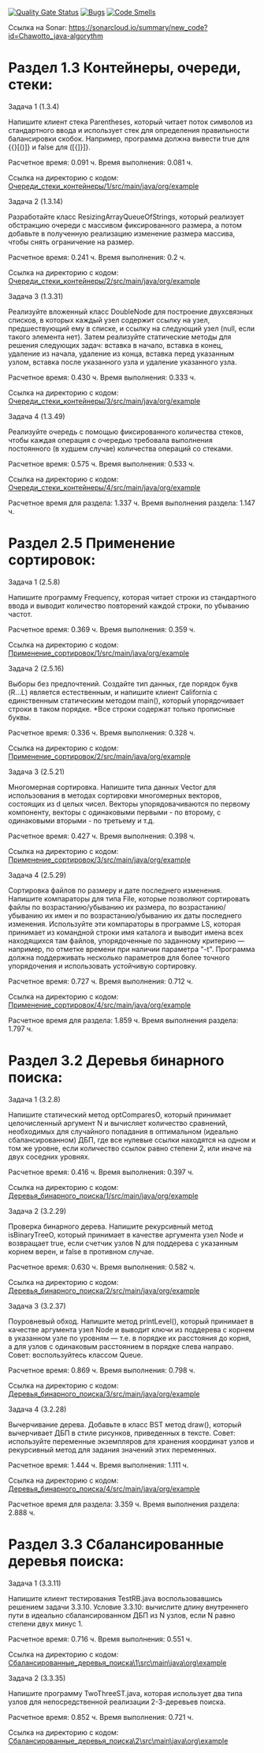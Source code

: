 [![Quality Gate Status](https://sonarcloud.io/api/project_badges/measure?project=Chawotto_java-algorythm&metric=alert_status)](https://sonarcloud.io/summary/new_code?id=Chawotto_java-algorythm)
[![Bugs](https://sonarcloud.io/api/project_badges/measure?project=Chawotto_java-algorythm&metric=bugs)](https://sonarcloud.io/summary/new_code?id=Chawotto_java-algorythm)
[![Code Smells](https://sonarcloud.io/api/project_badges/measure?project=Chawotto_java-algorythm&metric=code_smells)](https://sonarcloud.io/summary/new_code?id=Chawotto_java-algorythm)

Cсылка на Sonar: https://sonarcloud.io/summary/new_code?id=Chawotto_java-algorythm

# Раздел 1.3 Контейнеры, очереди, стеки:

Задача 1 (1.3.4)

Напишите клиент стека Parentheses, который читает поток символов из стандартного ввода и использует стек для определения правильности балансировки скобок. Например, программа должна вывести true для {{}[()]} и false для ([{]}]}. 

Расчетное время: 0.091 ч. Время выполнения: 0.081 ч. 

Ссылка на директорию с кодом: [ Очереди_стеки_контейнеры/1/src/main/java/org/example](https://github.com/Chawotto/java-algorythm/tree/103404665159449661dd370bf0768b717ba5a987/%D0%9E%D1%87%D0%B5%D1%80%D0%B5%D0%B4%D0%B8_%D1%81%D1%82%D0%B5%D0%BA%D0%B8_%D0%BA%D0%BE%D0%BD%D1%82%D0%B5%D0%B9%D0%BD%D0%B5%D1%80%D1%8B/1/src/main/java/org/example)

Задача 2 (1.3.14)

Разработайте класс ResizingArrayQueueOfStrings, который реализует обстракцию очереди с массивом фиксированного размера, а потом добавьте в полученную реализацию изменение размера массива, чтобы снять ограничение на размер. 

Расчетное время: 0.241 ч. Время выполнения: 0.2 ч.

Ссылка на директорию с кодом: [ Очереди_стеки_контейнеры/2/src/main/java/org/example](https://github.com/Chawotto/java-algorythm/tree/103404665159449661dd370bf0768b717ba5a987/%D0%9E%D1%87%D0%B5%D1%80%D0%B5%D0%B4%D0%B8_%D1%81%D1%82%D0%B5%D0%BA%D0%B8_%D0%BA%D0%BE%D0%BD%D1%82%D0%B5%D0%B9%D0%BD%D0%B5%D1%80%D1%8B/2/src/main/java/org/example)

Задача 3 (1.3.31)

Реализуйте вложенный класс DoubleNode для построение двухсвязных списков, в которых каждый узел содержит ссылку на узел, предшествующий ему в списке, и ссылку на следующий узел (null, если такого элемента нет). Затем реализуйте статические методы для решения следующих задач: вставка в начало, вставка в конец, удаление из начала, удаление из конца, вставка перед указанным узлом, вставка после указанного узла и удаление указанного узла.

Расчетное время: 0.430 ч. Время выполнения: 0.333 ч. 

Ссылка на директорию с кодом: [ Очереди_стеки_контейнеры/3/src/main/java/org/example](https://github.com/Chawotto/java-algorythm/tree/103404665159449661dd370bf0768b717ba5a987/%D0%9E%D1%87%D0%B5%D1%80%D0%B5%D0%B4%D0%B8_%D1%81%D1%82%D0%B5%D0%BA%D0%B8_%D0%BA%D0%BE%D0%BD%D1%82%D0%B5%D0%B9%D0%BD%D0%B5%D1%80%D1%8B/3/src/main/java/org/example)

Задача 4 (1.3.49)

Реализуйте очередь с помощью фиксированного количества стеков, чтобы каждая операция с очередью требовала выполнения постоянного (в худшем случае) количества операций со стеками.

Расчетное время: 0.575 ч. Время выполнения: 0.533 ч. 

Ссылка на директорию с кодом: [ Очереди_стеки_контейнеры/4/src/main/java/org/example](https://github.com/Chawotto/java-algorythm/tree/103404665159449661dd370bf0768b717ba5a987/%D0%9E%D1%87%D0%B5%D1%80%D0%B5%D0%B4%D0%B8_%D1%81%D1%82%D0%B5%D0%BA%D0%B8_%D0%BA%D0%BE%D0%BD%D1%82%D0%B5%D0%B9%D0%BD%D0%B5%D1%80%D1%8B/4/src/main/java/org/example)

Расчетное время для раздела: 1.337 ч. Время выполнения раздела: 1.147 ч.

# Раздел 2.5 Применение сортировок:

Задача 1 (2.5.8)

Напишите программу Frequency, которая читает строки из стандартного ввода и выводит количество повторений каждой строки, по убыванию частот.

Расчетное время: 0.369 ч. Время выполнения: 0.359 ч.

Ссылка на директорию с кодом: [ Применение_сортировок/1/src/main/java/org/example](https://github.com/Chawotto/java-algorythm/tree/d36a67b86871340c5ec53c91552669c5fa2d7296/%D0%9F%D1%80%D0%B8%D0%BC%D0%B5%D0%BD%D0%B5%D0%BD%D0%B8%D0%B5_%D1%81%D0%BE%D1%80%D1%82%D0%B8%D1%80%D0%BE%D0%B2%D0%BE%D0%BA/1/src/main/java/org/example)

Задача 2 (2.5.16)

Выборы без предпочтений. Создайте тип данных, где порядок букв (R...L) является естественным,
и напишите клиент California с единственным статическим методом main(), который упорядочивает строки в таком порядке. *Все строки содержат только прописные буквы.

Расчетное время: 0.336 ч. Время выполнения: 0.328 ч. 

Ссылка на директорию с кодом: [ Применение_сортировок/2/src/main/java/org/example](https://github.com/Chawotto/java-algorythm/tree/d36a67b86871340c5ec53c91552669c5fa2d7296/%D0%9F%D1%80%D0%B8%D0%BC%D0%B5%D0%BD%D0%B5%D0%BD%D0%B8%D0%B5_%D1%81%D0%BE%D1%80%D1%82%D0%B8%D1%80%D0%BE%D0%B2%D0%BE%D0%BA/2/src/main/java/org/example)

Задача 3 (2.5.21)

Многомерная сортировка. Напишите типа данных Vector для использования в методах сортировки многомерных векторов, состоящих из d целых чисел. Векторы упорядовачиваются по первому компоненту, векторы с одинаковыми первыми - по второму, с одинаковыми вторыми - по третьему и т.д.

Расчетное время: 0.427 ч. Время выполнения: 0.398 ч. 

Ссылка на директорию с кодом: [ Применение_сортировок/3/src/main/java/org/example](https://github.com/Chawotto/java-algorythm/tree/d36a67b86871340c5ec53c91552669c5fa2d7296/%D0%9F%D1%80%D0%B8%D0%BC%D0%B5%D0%BD%D0%B5%D0%BD%D0%B8%D0%B5_%D1%81%D0%BE%D1%80%D1%82%D0%B8%D1%80%D0%BE%D0%B2%D0%BE%D0%BA/3/src/main/java/org/example)

Задача 4 (2.5.29)

Сортировка файлов по размеру и дате последнего изменения. Напишите компараторы для типа File, которые позволяют сортировать файлы по возрастанию/убыванию их размера, по возрастанию/убыванию их имен и по возрастанию/убыванию их даты последнего изменения. Используйте эти компараторы в программе LS, которая принимает из командной строки имя каталога и выводит имена всех находящихся там файлов, упорядоченные по заданному критерию — например, по отметке времени при наличии параметра "-t". Программа должна
поддерживать несколько параметров для более точного упорядочения и использовать устойчивую сортировку.

Расчетное время: 0.727 ч. Время выполнения: 0.712 ч. 

Ссылка на директорию с кодом: [ Применение_сортировок/4/src/main/java/org/example](https://github.com/Chawotto/java-algorythm/tree/d36a67b86871340c5ec53c91552669c5fa2d7296/%D0%9F%D1%80%D0%B8%D0%BC%D0%B5%D0%BD%D0%B5%D0%BD%D0%B8%D0%B5_%D1%81%D0%BE%D1%80%D1%82%D0%B8%D1%80%D0%BE%D0%B2%D0%BE%D0%BA/4/src/main/java/org/example)

Расчетное время для раздела: 1.859 ч. Время выполнения раздела: 1.797 ч.

# Раздел 3.2 Деревья бинарного поиска:

Задача 1 (3.2.8)

Напишите статический метод optComparesO, который принимает целочисленный аргумент N и вычисляет количество сравнений, необходимых для случайного попадания в оптимальном (идеально сбалансированном) ДБП, где все нулевые ссылки находятся на одном и том же уровне, если количество ссылок равно степени 2, или иначе на двух соседних уровнях.

Расчетное время: 0.416 ч. Время выполнения: 0.397 ч. 

Ссылка на директорию с кодом: [Деревья_бинарного_поиска/1/src/main/java/org/example](https://github.com/Chawotto/java-algorythm/tree/80568e33ea502fd39114ff6b0c7b499cf1331878/%D0%94%D0%B5%D1%80%D0%B5%D0%B2%D1%8C%D1%8F_%D0%B1%D0%B8%D0%BD%D0%B0%D1%80%D0%BD%D0%BE%D0%B3%D0%BE_%D0%BF%D0%BE%D0%B8%D1%81%D0%BA%D0%B0/1/src/main/java/org/example)

Задача 2 (3.2.29)

Проверка бинарного дерева. Напишите рекурсивный метод isBinaryTreeO, который принимает в качестве аргумента узел Node и возвращает true, если счетчик узлов N для поддерева с указанным корнем верен, и false в противном случае.

Расчетное время: 0.630 ч. Время выполнения: 0.582 ч. 

Ссылка на директорию с кодом: [Деревья_бинарного_поиска/2/src/main/java/org/example](https://github.com/Chawotto/java-algorythm/tree/80568e33ea502fd39114ff6b0c7b499cf1331878/%D0%94%D0%B5%D1%80%D0%B5%D0%B2%D1%8C%D1%8F_%D0%B1%D0%B8%D0%BD%D0%B0%D1%80%D0%BD%D0%BE%D0%B3%D0%BE_%D0%BF%D0%BE%D0%B8%D1%81%D0%BA%D0%B0/2/src/main/java/org/example)

Задача 3 (3.2.37)

Поуровневый обход. Напишите метод printLevel(), который принимает в качестве аргумента узел Node и выводит ключи из поддерева с корнем в указанном узле по уровням — т.е. в порядке их расстояния до корня, а для узлов с одинаковым расстоянием в порядке слева направо. Совет: воспользуйтесь классом Queue.

Расчетное время: 0.869 ч. Время выполнения: 0.798 ч. 

Ссылка на директорию с кодом: [Деревья_бинарного_поиска/3/src/main/java/org/example](https://github.com/Chawotto/java-algorythm/tree/80568e33ea502fd39114ff6b0c7b499cf1331878/%D0%94%D0%B5%D1%80%D0%B5%D0%B2%D1%8C%D1%8F_%D0%B1%D0%B8%D0%BD%D0%B0%D1%80%D0%BD%D0%BE%D0%B3%D0%BE_%D0%BF%D0%BE%D0%B8%D1%81%D0%BA%D0%B0/3/src/main/java/org/example)

Задача 4 (3.2.28)

Вычерчивание дерева. Добавьте в класс ВЅT метод draw(), который вычерчивает ДБП в стиле рисунков, приведенных в тексте. Совет: используйте переменные экземпляров для хранения координат узлов и рекурсивный метод для задания значений этих переменных.

Расчетное время: 1.444 ч. Время выполнения: 1.111 ч. 

Ссылка на директорию с кодом: [Деревья_бинарного_поиска/4/src/main/java/org/example](https://github.com/Chawotto/java-algorythm/tree/80568e33ea502fd39114ff6b0c7b499cf1331878/%D0%94%D0%B5%D1%80%D0%B5%D0%B2%D1%8C%D1%8F_%D0%B1%D0%B8%D0%BD%D0%B0%D1%80%D0%BD%D0%BE%D0%B3%D0%BE_%D0%BF%D0%BE%D0%B8%D1%81%D0%BA%D0%B0/4/src/main/java/org/example)

Расчетное время для раздела: 3.359 ч. Время выполнения раздела: 2.888 ч.

# Раздел 3.3 Сбалансированные деревья поиска:

Задача 1 (3.3.11)

Напишите клиент тестирования TestRB.java воспользовавшись решением задачи 3.3.10. 
Условие 3.3.10: вычислите длину внутреннего пути в идеально сбалансированном ДБП из N узлов, если N равно степени двух минус 1.

Расчетное время: 0.716 ч. Время выполнения: 0.551 ч. 

Ссылка на директорию с кодом: [Сбалансированные_деревья_поиска\1\src\main\java\org\example](https://github.com/Chawotto/java-algorythm/tree/d40f6c4d19ce2339c403413e7f97af95c1ad7b5b/%D0%A1%D0%B1%D0%B0%D0%BB%D0%B0%D0%BD%D1%81%D0%B8%D1%80%D0%BE%D0%B2%D0%B0%D0%BD%D0%BD%D1%8B%D0%B5_%D0%B4%D0%B5%D1%80%D0%B5%D0%B2%D1%8C%D1%8F_%D0%BF%D0%BE%D0%B8%D1%81%D0%BA%D0%B0/1/src/main/java/org/example)

Задача 2 (3.3.35)

Напишите программу TwoThreeST.java, которая использует два типа узлов для непосредственной реализации 2-3-деревьев поиска.

Расчетное время: 0.852 ч. Время выполнения: 0.721 ч. 

Ссылка на директорию с кодом: [Сбалансированные_деревья_поиска\2\src\main\java\org\example](https://github.com/Chawotto/java-algorythm/tree/4070b8bb2d3cd34d17e95c449ffb4139d2a49288/%D0%A1%D0%B1%D0%B0%D0%BB%D0%B0%D0%BD%D1%81%D0%B8%D1%80%D0%BE%D0%B2%D0%B0%D0%BD%D0%BD%D1%8B%D0%B5_%D0%B4%D0%B5%D1%80%D0%B5%D0%B2%D1%8C%D1%8F_%D0%BF%D0%BE%D0%B8%D1%81%D0%BA%D0%B0/2/src/main/java/org/example)
